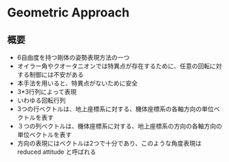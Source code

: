# Geometric Approach
## 概要
+ 6自由度を持つ剛体の姿勢表現方法の一つ
+ オイラー角やクオータニオンでは特異点が存在するために、任意の回転に対する制御には不安がある
+ 本手法を用いると、特異点がないために安全
+ 3*3行列によって表現
+ いわゆる回転行列
+ 3つの行ベクトルは、地上座標系に対する、機体座標系の各軸方向の単位ベクトルを表す
+ ３つの列ベクトルは、機体座標系に対する、地上座標系の方向の各軸方向の単位ベクトルを表す
+ 方向の表現にはベクトルは2つで十分であり、このような角度表現はreduced attitude と呼ばれる
